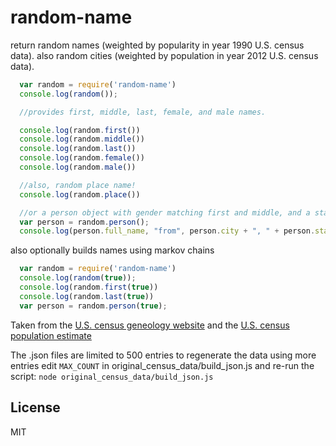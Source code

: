 # random-name

return random names (weighted by popularity in year 1990 U.S. census data).
also random cities (weighted by population in year 2012 U.S. census data).

``` js
  var random = require('random-name')
  console.log(random());

  //provides first, middle, last, female, and male names.

  console.log(random.first())
  console.log(random.middle())
  console.log(random.last())
  console.log(random.female())
  console.log(random.male())

  //also, random place name!
  console.log(random.place())

  //or a person object with gender matching first and middle, and a state
  var person = random.person();
  console.log(person.full_name, "from", person.city + ", " + person.state);
```

also optionally builds names using markov chains

``` js
  var random = require('random-name')
  console.log(random(true));
  console.log(random.first(true))
  console.log(random.last(true))
  var person = random.person(true);
```

Taken from the [U.S. census geneology website](https://www.census.gov/genealogy/www/data/1990surnames/names_files.html)
and the [U.S. census population estimate](https://www.census.gov/popest/)

The .json files are limited to 500 entries to regenerate the data using more entries
edit `MAX_COUNT` in original_census_data/build_json.js and re-run the script:
`node original_census_data/build_json.js`

## License

MIT
